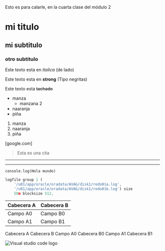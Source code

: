 Esto es para calarle, en la cuarta clase del módulo 2

# mi titulo
## mi subtitulo
### otro subtitulo

<!-- Tipos de texto --->
Este texto esta en *italica* (de lado)

Este texto esta en **strong** (Tipo negritas)

Este texto esta ~~tachado~~

<!-- Listas -->
* manza
    <!-- representa una sublista la manzana 2-->
    * manzana 2
* naaranja
* piña

1. manza
2. naaranja
3. piña

[google.com]

<!-- Citas -->
>Esta es una cita 

--- 
___

<!-- Código -->

`console.log(Hola mundo)`

```js
logfile group 1 (
    '/u01/app/oracle/oradata/AVAG/disk1/redo01a.log',
    '/u01/app/oracle/oradata/AVAG/disk1/redo01b.log') size 
    50m blocksize 512,
```

<!-- Tablas -->
| Cabecera A | Cabecera B |
| ---------- | ---------- |
| Campo A0   | Campo B0   |
| Campo A1   | Campo B1   |
Cabecera A     Cabecera B
Campo A0       Cabecera B0
Campo A1       Cabecera B1

<!-- Imagenes -->

![Visual studio code logo](visuallogo.png "Visual logo")

